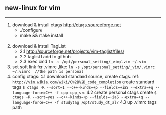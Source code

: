 ## new-linux for vim

---
1. download & install ctags
    http://ctags.sourceforge.net
    + ./configure
    + make && make install
    </br>
2. download & install TagList
    + 2.1 http://sourceforge.net/projects/vim-taglist/files/
    + 2.2 taglist I add to github
    + 2.3 exec cmd `ln -s /opt/personal_setting/_vim/.vim ~/.vim`
3. set soft link for .vimrc ,like: 
    `ln -s /opt/personal_setting/_vim/.vimrc ~/.vimrc  //the path is personal     `  
4. config ctags:
    4.1 download standand source, create ctags. ref:
     `http://vim.wikia.com/wiki/C%2B%2B_code_completion`
        create standard tags `$ ctags -R --sort=1 --c++-kinds=+p --fields=+iaS --extra=+q --language-force=C++ -f cpp cpp_src`
    4.2 create personal ctags
        create `$ ctags -R --sort=yes --c++-kinds=+p --fields=+iaS --extra=+q --language-force=C++ -f studytag /opt/study_dt_al/`
    4.3 up .vimrc tags path
 
    

